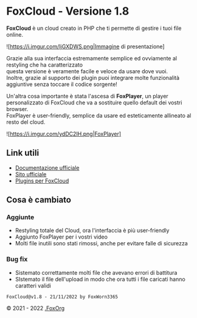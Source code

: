 # FoxCloud - Versione 1.8
**FoxCloud** è un cloud creato in PHP che ti permette di gestire i tuoi file online.<br>

![https://i.imgur.com/IjGXDWS.png|Immagine di presentazione]

Grazie alla sua interfaccia estremamente semplice ed ovviamente al restyling che ha caratterizzato<br>questa versione è veramente facile e veloce da usare dove vuoi.<br>
Inoltre, grazie al supporto dei plugin puoi integrare molte funzionalità aggiuntive senza toccare il codice sorgente!<br>

Un'altra cosa importante è stata l'ascesa di **FoxPlayer**, un player personalizzato di FoxCloud che va a sostituire quello default dei vostri browser.<br>
FoxPlayer è user-friendly, semplice da usare ed esteticamente allineato al resto del cloud.

![https://i.imgur.com/ydDC2IH.png|FoxPlayer]

## Link utili
-  [Documentazione ufficiale](https://github.com/FoxWorn3365/Cloud/wiki/v1.7)
-  [Sito ufficiale](https://foxcloud.fcosma.it/)
-  [Plugins per FoxCloud](https://github.com/FoxWorn3365/Cloud/blob/v1.7/plugins.md)

## Cosa è cambiato
### Aggiunte
- Restyling totale del Cloud, ora l'interfaccia è più user-friendly
- Aggiunto FoxPlayer per i vostri video
- Molti file inutili sono stati rimossi, anche per evitare falle di sicurezza
### Bug fix
- Sistemato correttamente molti file che avevano errori di battitura
- SIstemato il file dell'upload in modo che ora tutti i file caricati hanno caratteri validi

`FoxCloud@v1.8 - 21/11/2022 by FoxWorn3365`

&copy; 2021 - 2022 [.FoxOrg](https://foxorg.fcosma.it/)
